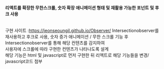 <strong>리액트를 확장한 무한스크롤, 숫자 확장 애니메이션 형태 및 재활용 가능한 포넌트 및 후크 사용</strong> <br><br><br>
구현 사이트 :https://jeonseoungil.github.io/Observer/
Intersectionobserver를 재사용하고 후크로 사용, 숫자 증가 애니메이션 / 무한 스크롤 기능 후 Intersectionobserver를 통해 해당 컨텐츠를 감지하여 <br>
사용자에 스크롤에 따라 구현한 컨텐츠가 나타나도록 설계 <br>
해당 기능은 html 및 javascript로 먼저 구현한 뒤 리엑트로 해당 기능들을 변경/ javascript코드 첨부
